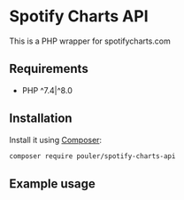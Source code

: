 # Spotify Charts API

This is a PHP wrapper for spotifycharts.com

## Requirements
* PHP ^7.4|^8.0

## Installation
Install it using [Composer](https://getcomposer.org/):

```sh
composer require pouler/spotify-charts-api
```


## Example usage
```php

```